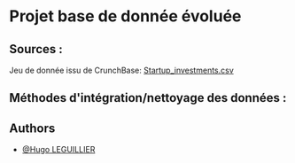 
# Projet base de donnée évoluée

## Sources : 
Jeu de donnée issu de CrunchBase:
[Startup_investments.csv](https://data.world/datanerd/startup-venture-funding)

## Méthodes d'intégration/nettoyage des données :

## Authors

- [@Hugo LEGUILLIER](https://www.github.com/MangoHiller)





